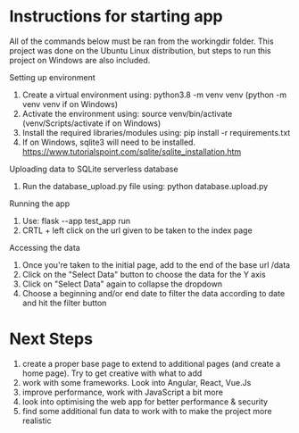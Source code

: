 # Instructions for starting app
All of the commands below must be ran from the workingdir folder. This project was done on the Ubuntu Linux distribution, but steps to run this project on Windows are also included.

Setting up environment
1. Create a virtual environment using: python3.8 -m venv venv (python -m venv venv if on Windows)
2. Activate the environment using:  source venv/bin/activate (venv/Scripts/activate if on Windows)
3. Install the required libraries/modules using: pip install -r requirements.txt
4. If on Windows, sqlite3 will need to be installed. https://www.tutorialspoint.com/sqlite/sqlite_installation.htm

Uploading data to SQLite serverless database
1. Run the database_upload.py file using: python database.upload.py

Running the app
1. Use: flask --app test_app run 
2. CRTL + left click on the url given to be taken to the index page

Accessing the data
1. Once you're taken to the initial page, add to the end of the base url /data 
2. Click on the "Select Data" button to choose the data for the Y axis
3. Click on "Select Data" again to collapse the dropdown
4. Choose a beginning and/or end date to filter the data according to date and hit the filter button

# Next Steps

1. create a proper base page to extend to additional pages (and create a home page). Try to get creative with what to add
2. work with some frameworks. Look into Angular, React, Vue.Js
3. improve performance, work with JavaScript a bit more
4. look into optimising the web app for better performance & security
5. find some additional fun data to work with to make the project more realistic